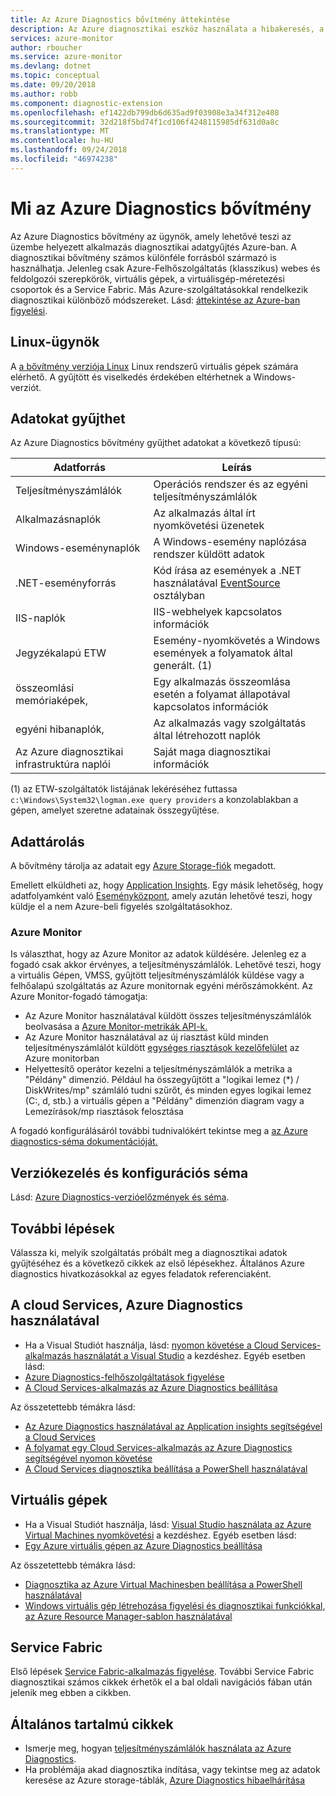 ```yaml
---
title: Az Azure Diagnostics bővítmény áttekintése
description: Az Azure diagnosztikai eszköz használata a hibakeresés, a teljesítmény méréséhez, figyelés, a cloud services, virtual machines és a service fabric forgalomelemzés
services: azure-monitor
author: rboucher
ms.service: azure-monitor
ms.devlang: dotnet
ms.topic: conceptual
ms.date: 09/20/2018
ms.author: robb
ms.component: diagnostic-extension
ms.openlocfilehash: ef1422db799db6d635ad9f03908e3a34f312e408
ms.sourcegitcommit: 32d218f5bd74f1cd106f4248115985df631d0a8c
ms.translationtype: MT
ms.contentlocale: hu-HU
ms.lasthandoff: 09/24/2018
ms.locfileid: "46974238"
---
```

# <a name="what-is-azure-diagnostics-extension"></a>Mi az Azure Diagnostics bővítmény
Az Azure Diagnostics bővítmény az ügynök, amely lehetővé teszi az üzembe helyezett alkalmazás diagnosztikai adatgyűjtés Azure-ban. A diagnosztikai bővítmény számos különféle forrásból származó is használhatja. Jelenleg csak Azure-Felhőszolgáltatás (klasszikus) webes és feldolgozói szerepkörök, virtuális gépek, a virtuálisgép-méretezési csoportok és a Service Fabric. Más Azure-szolgáltatásokkal rendelkezik diagnosztikai különböző módszereket. Lásd: [áttekintése az Azure-ban figyelési](monitoring-overview.md).

## <a name="linux-agent"></a>Linux-ügynök
A [a bővítmény verziója Linux](../virtual-machines/linux/diagnostic-extension.md) Linux rendszerű virtuális gépek számára elérhető. A gyűjtött és viselkedés érdekében eltérhetnek a Windows-verziót.

## <a name="data-you-can-collect"></a>Adatokat gyűjthet
Az Azure Diagnostics bővítmény gyűjthet adatokat a következő típusú:

| Adatforrás | Leírás |
| --- | --- |
| Teljesítményszámlálók |Operációs rendszer és az egyéni teljesítményszámlálók |
| Alkalmazásnaplók |Az alkalmazás által írt nyomkövetési üzenetek |
| Windows-eseménynaplók |A Windows-esemény naplózása rendszer küldött adatok |
| .NET-eseményforrás |Kód írása az események a .NET használatával [EventSource](https://msdn.microsoft.com/library/system.diagnostics.tracing.eventsource.aspx) osztályban |
| IIS-naplók |IIS-webhelyek kapcsolatos információk |
| Jegyzékalapú ETW |Esemény-nyomkövetés a Windows események a folyamatok által generált. (1) |
| összeomlási memóriaképek, |Egy alkalmazás összeomlása esetén a folyamat állapotával kapcsolatos információk |
| egyéni hibanaplók, |Az alkalmazás vagy szolgáltatás által létrehozott naplók |
| Az Azure diagnosztikai infrastruktúra naplói |Saját maga diagnosztikai információk |

(1) az ETW-szolgáltatók listájának lekéréséhez futtassa `c:\Windows\System32\logman.exe query providers` a konzolablakban a gépen, amelyet szeretne adatainak összegyűjtése.

## <a name="data-storage"></a>Adattárolás
A bővítmény tárolja az adatait egy [Azure Storage-fiók](azure-diagnostics-storage.md) megadott.

Emellett elküldheti az, hogy [Application Insights](../application-insights/app-insights-cloudservices.md). Egy másik lehetőség, hogy adatfolyamként való [Eseményközpont](../event-hubs/event-hubs-what-is-event-hubs.md), amely azután lehetővé teszi, hogy küldje el a nem Azure-beli figyelés szolgáltatásokhoz.

### <a name="azure-monitor"></a>Azure Monitor
Is választhat, hogy az Azure Monitor az adatok küldésére. Jelenleg ez a fogadó csak akkor érvényes, a teljesítményszámlálók. Lehetővé teszi, hogy a virtuális Gépen, VMSS, gyűjtött teljesítményszámlálók küldése vagy a felhőalapú szolgáltatás az Azure monitornak egyéni mérőszámokként. Az Azure Monitor-fogadó támogatja:
* Az Azure Monitor használatával küldött összes teljesítményszámlálók beolvasása a [Azure Monitor-metrikák API-k.](https://docs.microsoft.com/rest/api/monitor/)
* Az Azure Monitor használatával az új riasztást küld minden teljesítményszámlálót küldött [egységes riasztások kezelőfelület](monitoring-overview-unified-alerts.md) az Azure monitorban
* Helyettesítő operátor kezelni a teljesítményszámlálók a metrika a "Példány" dimenzió.  Például ha összegyűjtött a "logikai lemez (\*) / DiskWrites/mp" számláló tudni szűrőt, és minden egyes logikai lemez (C:, d, stb.) a virtuális gépen a "Példány" dimenzión diagram vagy a Lemezírások/mp riasztások felosztása

A fogadó konfigurálásáról további tudnivalókért tekintse meg a [az Azure diagnostics-séma dokumentációját.](azure-diagnostics-schema-1dot3-and-later.md)

## <a name="versioning-and-configuration-schema"></a>Verziókezelés és konfigurációs séma
Lásd: [Azure Diagnostics-verzióelőzmények és séma](azure-diagnostics-versioning-history.md).


## <a name="next-steps"></a>További lépések
Válassza ki, melyik szolgáltatás próbált meg a diagnosztikai adatok gyűjtéséhez és a következő cikkek az első lépésekhez. Általános Azure diagnostics hivatkozásokkal az egyes feladatok referenciaként.

## <a name="cloud-services-using-azure-diagnostics"></a>A cloud Services, Azure Diagnostics használatával
* Ha a Visual Studiót használja, lásd: [nyomon követése a Cloud Services-alkalmazás használatát a Visual Studio](../vs-azure-tools-debug-cloud-services-virtual-machines.md) a kezdéshez. Egyéb esetben lásd:
* [Azure Diagnostics-felhőszolgáltatások figyelése](../cloud-services/cloud-services-how-to-monitor.md)
* [A Cloud Services-alkalmazás az Azure Diagnostics beállítása](../cloud-services/cloud-services-dotnet-diagnostics.md)

Az összetettebb témákra lásd:

* [Az Azure Diagnostics használatával az Application insights segítségével a Cloud Services](../application-insights/app-insights-cloudservices.md)
* [A folyamat egy Cloud Services-alkalmazás az Azure Diagnostics segítségével nyomon követése](../cloud-services/cloud-services-dotnet-diagnostics-trace-flow.md)
* [A Cloud Services diagnosztika beállítása a PowerShell használatával](../virtual-machines/windows/ps-extensions-diagnostics.md?toc=%2fazure%2fvirtual-machines%2fwindows%2ftoc.json)

## <a name="virtual-machines"></a>Virtuális gépek
* Ha a Visual Studiót használja, lásd: [Visual Studio használata az Azure Virtual Machines nyomkövetési](../vs-azure-tools-debug-cloud-services-virtual-machines.md) a kezdéshez. Egyéb esetben lásd:
* [Egy Azure virtuális gépen az Azure Diagnostics beállítása](../virtual-machines-dotnet-diagnostics.md)

Az összetettebb témákra lásd:

* [Diagnosztika az Azure Virtual Machinesben beállítása a PowerShell használatával](../virtual-machines/windows/ps-extensions-diagnostics.md?toc=%2fazure%2fvirtual-machines%2fwindows%2ftoc.json)
* [Windows virtuális gép létrehozása figyelési és diagnosztikai funkciókkal, az Azure Resource Manager-sablon használatával](../virtual-machines/windows/extensions-diagnostics-template.md?toc=%2fazure%2fvirtual-machines%2fwindows%2ftoc.json)

## <a name="service-fabric"></a>Service Fabric
Első lépések [Service Fabric-alkalmazás figyelése](../service-fabric/service-fabric-diagnostics-how-to-monitor-and-diagnose-services-locally.md). További Service Fabric diagnosztikai számos cikkek érhetők el a bal oldali navigációs fában után jelenik meg ebben a cikkben.

## <a name="general-articles"></a>Általános tartalmú cikkek
* Ismerje meg, hogyan [teljesítményszámlálók használata az Azure Diagnostics](../cloud-services/diagnostics-performance-counters.md).
* Ha problémája akad diagnosztika indítása, vagy tekintse meg az adatok keresése az Azure storage-táblák, [Azure Diagnostics hibaelhárítása](azure-diagnostics-troubleshooting.md)
